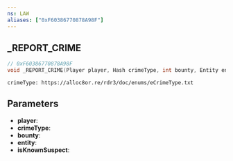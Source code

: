 ```yaml
---
ns: LAW
aliases: ["0xF60386770878A98F"]
---
```

## _REPORT_CRIME

```c
// 0xF60386770878A98F
void _REPORT_CRIME(Player player, Hash crimeType, int bounty, Entity entity, BOOL isKnownSuspect);
```

```
crimeType: https://alloc8or.re/rdr3/doc/enums/eCrimeType.txt
```

## Parameters
* **player**:
* **crimeType**:
* **bounty**:
* **entity**:
* **isKnownSuspect**:
